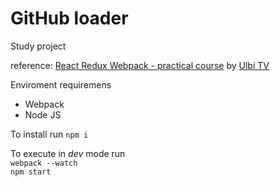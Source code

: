 # GitHub loader

Study project

reference: [React Redux Webpack - practical course](https://youtube.com/playlist?list=PL6DxKON1uLOHTgN679Es1vkCS911i9HJX) by [Ulbi TV](https://www.youtube.com/channel/UCDzGdB9TTgFm8jRXn1tBdoA)

Enviroment requiremens

-   Webpack
-   Node JS

To install run
`npm i`

To execute in *dev* mode run  
`webpack --watch`  
`npm start`

